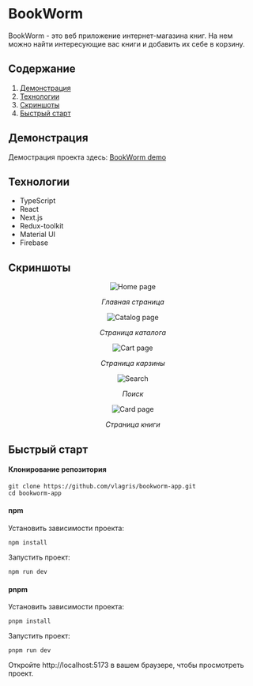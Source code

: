 # BookWorm

BookWorm - это веб приложение интернет-магазина книг. На нем можно найти интересующие вас книги и добавить их себе в корзину.

## Содержание

1. [Демонстрация](#демонстрация)
2. [Технологии](#технологии)
3. [Скриншоты](#скриншоты)
4. [Быстрый старт](#быстрый-старт)

## Демонстрация

Демострация проекта здесь: [BookWorm demo](https://bookworm-agilarin.netlify.app/)

## Технологии

- TypeScript
- React
- Next.js
- Redux-toolkit
- Material UI
- Firebase

## Скриншоты

<div align="center">
  <img alt="Home page" src="https://github.com/vlagris/bookworm-app/blob/main/screenshots/home.png">
  <p><i>Главная страница</i></p>
  <img alt="Catalog page" src="https://github.com/vlagris/bookworm-app/blob/main/screenshots/catalog.png">
  <p><i>Страница каталога</i></p>
  <img alt="Cart page" src="https://github.com/vlagris/bookworm-app/blob/main/screenshots/cart.png">
  <p><i>Страница карзины</i></p>
  <img alt="Search" src="https://github.com/vlagris/bookworm-app/blob/main/screenshots/search.png">
  <p><i>Поиск</i></p>
  <img alt="Card page" src="https://github.com/vlagris/bookworm-app/blob/main/screenshots/card.png">
  <p><i>Страница книги</i></p>
</div>

## Быстрый старт

#### Клонирование репозитория

```
git clone https://github.com/vlagris/bookworm-app.git
cd bookworm-app
```

#### npm

Установить зависимости проекта:

```
npm install
```

Запустить проект:

```
npm run dev
```

#### pnpm

Установить зависимости проекта:

```
pnpm install
```

Запустить проект:

```
pnpm run dev
```

Откройте http://localhost:5173 в вашем браузере, чтобы просмотреть проект.
